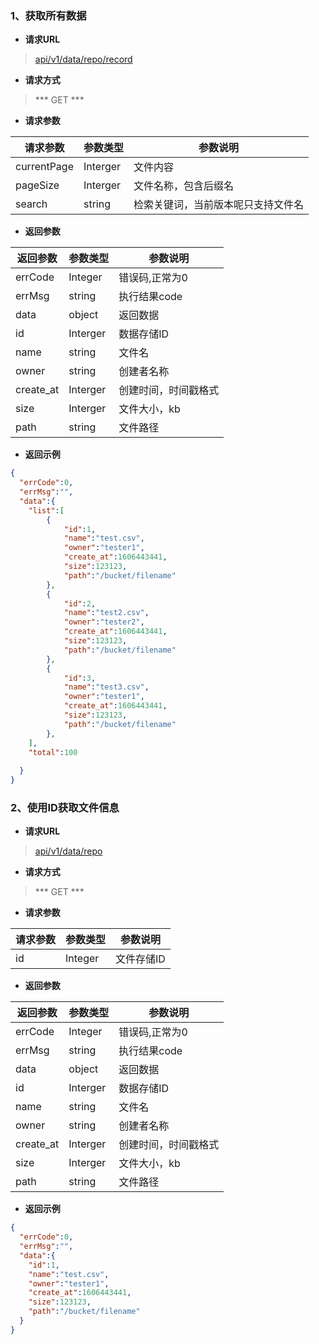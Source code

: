 ### 1、获取所有数据

- **请求URL**
> [api/v1/data/repo/record](#)

- **请求方式** 

> *** GET *** 

- **请求参数**

| 请求参数 | 参数类型 | 参数说明             |
| -----------| -------- | -------------------- |
| currentPage| Interger | 文件内容             |
| pageSize   | Interger | 文件名称，包含后缀名 |
| search     | string   | 检索关键词，当前版本呢只支持文件名|
- **返回参数**

| 返回参数  | 参数类型 | 参数说明             |
| --------- | -------- | -------------------- |
| errCode   | Integer  | 错误码,正常为0       |
| errMsg    | string   | 执行结果code         |
| data      | object   | 返回数据             |
| id        | Interger | 数据存储ID           |
| name      | string   | 文件名               |
| owner     | string   | 创建者名称           |
| create_at | Interger | 创建时间，时间戳格式 |
| size      | Interger | 文件大小，kb         |
| path      | string   | 文件路径             |

- **返回示例**  

```json
{
  "errCode":0,
  "errMsg":"",
  "data":{
    "list":[
        {
            "id":1,
            "name":"test.csv",
            "owner":"tester1",
            "create_at":1606443441,
            "size":123123,
            "path":"/bucket/filename"
        },
        {
            "id":2,
            "name":"test2.csv",
            "owner":"tester2",
            "create_at":1606443441,
            "size":123123,
            "path":"/bucket/filename"
        },
        {
            "id":3,
            "name":"test3.csv",
            "owner":"tester1",
            "create_at":1606443441,
            "size":123123,
            "path":"/bucket/filename"
        },
    ],
    "total":100
    
  }
}
```

### 2、使用ID获取文件信息

- **请求URL**
> [api/v1/data/repo](#)

- **请求方式** 

> *** GET *** 

- **请求参数**

| 请求参数 | 参数类型 | 参数说明   |
| -------- | -------- | ---------- |
| id       | Integer  | 文件存储ID |

- **返回参数**

| 返回参数  | 参数类型 | 参数说明             |
| --------- | -------- | -------------------- |
| errCode   | Integer  | 错误码,正常为0       |
| errMsg    | string   | 执行结果code         |
| data      | object   | 返回数据             |
| id        | Interger | 数据存储ID           |
| name      | string   | 文件名               |
| owner     | string   | 创建者名称           |
| create_at | Interger | 创建时间，时间戳格式 |
| size      | Interger | 文件大小，kb         |
| path      | string   | 文件路径             |

- **返回示例**  

```json
{
  "errCode":0,
  "errMsg":"",
  "data":{
    "id":1,
    "name":"test.csv",
    "owner":"tester1",
    "create_at":1606443441,
    "size":123123,
    "path":"/bucket/filename"
  }
}
```